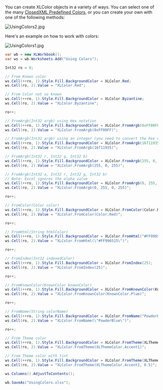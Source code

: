 You can create XLColor objects in a variety of ways. You can select one of the many [ClosedXML Predefined Colors](ClosedXML-Predefined-Colors), or you can create your own with one of the following methods:  

![UsingColors2.jpg](http://download-codeplex.sec.s-msft.com/Download?ProjectName=closedxml&DownloadId=189705 "UsingColors2.jpg")  

Here's an example on how to work with colors:  

![UsingColors1.jpg](http://download-codeplex.sec.s-msft.com/Download?ProjectName=closedxml&DownloadId=198211 "UsingColors1.jpg")  

```c#
var wb = new XLWorkbook();
var ws = wb.Worksheets.Add("Using Colors");

Int32 ro = 0;

// From Known color
ws.Cell(++ro, 1).Style.Fill.BackgroundColor = XLColor.Red;
ws.Cell(ro, 2).Value = "XLColor.Red";

// From Color not so known
ws.Cell(++ro, 1).Style.Fill.BackgroundColor = XLColor.Byzantine;
ws.Cell(ro, 2).Value = "XLColor.Byzantine";

ro++;

// FromArgb(Int32 argb) using Hex notation
ws.Cell(++ro, 1).Style.Fill.BackgroundColor = XLColor.FromArgb(0xFF00FF);
ws.Cell(ro, 2).Value = "XLColor.FromArgb(0xFF00FF)";

// FromArgb(Int32 argb) using an integer (you need to convert the hex value to an int)
ws.Cell(++ro, 1).Style.Fill.BackgroundColor = XLColor.FromArgb(16711935);
ws.Cell(ro, 2).Value = "XLColor.FromArgb(16711935)";

// FromArgb(Int32 r, Int32 g, Int32 b)
ws.Cell(++ro, 1).Style.Fill.BackgroundColor = XLColor.FromArgb(255, 0, 255);
ws.Cell(ro, 2).Value = "XLColor.FromArgb(255, 0, 255)";

// FromArgb(Int32 a, Int32 r, Int32 g, Int32 b)
// Note: Excel ignores the alpha value
ws.Cell(++ro, 1).Style.Fill.BackgroundColor = XLColor.FromArgb(0, 255, 0, 255);
ws.Cell(ro, 2).Value = "XLColor.FromArgb(0, 255, 0, 255)";

ro++;

// FromColor(Color color)
ws.Cell(++ro, 1).Style.Fill.BackgroundColor = XLColor.FromColor(Color.Red);
ws.Cell(ro, 2).Value = "XLColor.FromColor(Color.Red)";

ro++;

// FromHtml(String htmlColor)
ws.Cell(++ro, 1).Style.Fill.BackgroundColor = XLColor.FromHtml("#FF996515");
ws.Cell(ro, 2).Value = "XLColor.FromHtml(\"#FF996515\")";

ro++;

// FromIndex(Int32 indexedColor)
ws.Cell(++ro, 1).Style.Fill.BackgroundColor = XLColor.FromIndex(25);
ws.Cell(ro, 2).Value = "XLColor.FromIndex(25)";

ro++;

// FromKnownColor(KnownColor knownColor)
ws.Cell(++ro, 1).Style.Fill.BackgroundColor = XLColor.FromKnownColor(KnownColor.Plum);
ws.Cell(ro, 2).Value = "XLColor.FromKnownColor(KnownColor.Plum)";

ro++;

// FromName(String colorName)
ws.Cell(++ro, 1).Style.Fill.BackgroundColor = XLColor.FromName("PowderBlue");
ws.Cell(ro, 2).Value = "XLColor.FromName(\"PowderBlue\")";

ro++;

// From Theme color
ws.Cell(++ro, 1).Style.Fill.BackgroundColor = XLColor.FromTheme(XLThemeColor.Accent1);
ws.Cell(ro, 2).Value = "XLColor.FromTheme(XLThemeColor.Accent1)";

// From Theme color with tint
ws.Cell(++ro, 1).Style.Fill.BackgroundColor = XLColor.FromTheme(XLThemeColor.Accent1, 0.5);
ws.Cell(ro, 2).Value = "XLColor.FromTheme(XLThemeColor.Accent1, 0.5)";

ws.Columns().AdjustToContents();

wb.SaveAs("UsingColors.xlsx");
```
